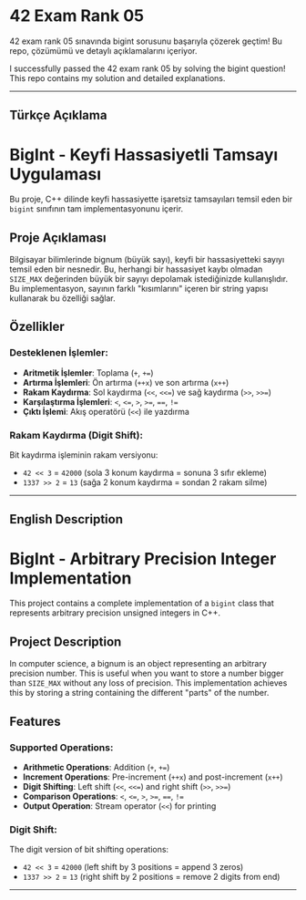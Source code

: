 # 42 Exam Rank 05

42 exam rank 05 sınavında bigint sorusunu başarıyla çözerek geçtim! Bu repo, çözümümü ve detaylı açıklamalarını içeriyor.

I successfully passed the 42 exam rank 05 by solving the bigint question! This repo contains my solution and detailed explanations.

---

## Türkçe Açıklama

# BigInt - Keyfi Hassasiyetli Tamsayı Uygulaması

Bu proje, C++ dilinde keyfi hassasiyette işaretsiz tamsayıları temsil eden bir `bigint` sınıfının tam implementasyonunu içerir.

## Proje Açıklaması

Bilgisayar bilimlerinde bignum (büyük sayı), keyfi bir hassasiyetteki sayıyı temsil eden bir nesnedir. Bu, herhangi bir hassasiyet kaybı olmadan `SIZE_MAX` değerinden büyük bir sayıyı depolamak istediğinizde kullanışlıdır. Bu implementasyon, sayının farklı "kısımlarını" içeren bir string yapısı kullanarak bu özelliği sağlar.

## Özellikler

### Desteklenen İşlemler:
- **Aritmetik İşlemler**: Toplama (`+`, `+=`)
- **Artırma İşlemleri**: Ön artırma (`++x`) ve son artırma (`x++`)
- **Rakam Kaydırma**: Sol kaydırma (`<<`, `<<=`) ve sağ kaydırma (`>>`, `>>=`)
- **Karşılaştırma İşlemleri**: `<`, `<=`, `>`, `>=`, `==`, `!=`
- **Çıktı İşlemi**: Akış operatörü (`<<`) ile yazdırma

### Rakam Kaydırma (Digit Shift):
Bit kaydırma işleminin rakam versiyonu:
- `42 << 3` = `42000` (sola 3 konum kaydırma = sonuna 3 sıfır ekleme)
- `1337 >> 2` = `13` (sağa 2 konum kaydırma = sondan 2 rakam silme)

---

## English Description

# BigInt - Arbitrary Precision Integer Implementation

This project contains a complete implementation of a `bigint` class that represents arbitrary precision unsigned integers in C++.

## Project Description

In computer science, a bignum is an object representing an arbitrary precision number. This is useful when you want to store a number bigger than `SIZE_MAX` without any loss of precision. This implementation achieves this by storing a string containing the different "parts" of the number.

## Features

### Supported Operations:
- **Arithmetic Operations**: Addition (`+`, `+=`)
- **Increment Operations**: Pre-increment (`++x`) and post-increment (`x++`)
- **Digit Shifting**: Left shift (`<<`, `<<=`) and right shift (`>>`, `>>=`)
- **Comparison Operations**: `<`, `<=`, `>`, `>=`, `==`, `!=`
- **Output Operation**: Stream operator (`<<`) for printing

### Digit Shift:
The digit version of bit shifting operations:
- `42 << 3` = `42000` (left shift by 3 positions = append 3 zeros)
- `1337 >> 2` = `13` (right shift by 2 positions = remove 2 digits from end)
---